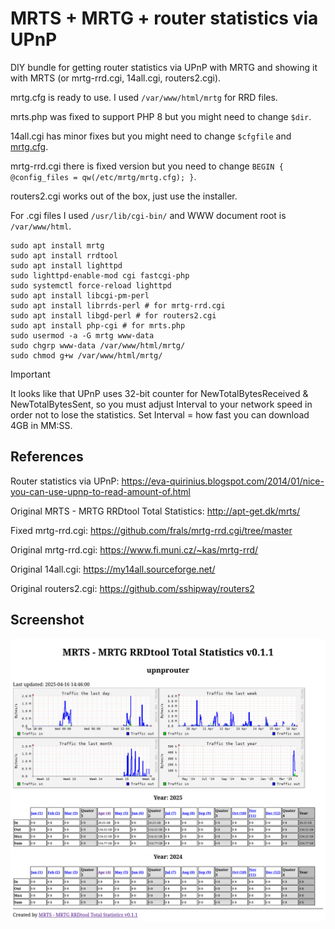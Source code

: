 # MRTS + MRTG + router statistics via UPnP

DIY bundle for getting router statistics via UPnP with MRTG and showing it with MRTS (or mrtg-rrd.cgi, 14all.cgi, routers2.cgi).

mrtg.cfg is ready to use. I used `/var/www/html/mrtg` for RRD files.

mrts.php was fixed to support PHP 8 but you might need to change `$dir`.

14all.cgi has minor fixes but you might need to change `$cfgfile` and [mrtg.cfg](mrtg.cfg).

mrtg-rrd.cgi there is fixed version but you need to change `BEGIN { @config_files = qw(/etc/mrtg/mrtg.cfg); }`.

routers2.cgi works out of the box, just use the installer.

For .cgi files I used `/usr/lib/cgi-bin/` and WWW document root is `/var/www/html`.

```
sudo apt install mrtg
sudo apt install rrdtool
sudo apt install lighttpd
sudo lighttpd-enable-mod cgi fastcgi-php
sudo systemctl force-reload lighttpd
sudo apt install libcgi-pm-perl
sudo apt install librrds-perl # for mrtg-rrd.cgi
sudo apt install libgd-perl # for routers2.cgi
sudo apt install php-cgi # for mrts.php
sudo usermod -a -G mrtg www-data
sudo chgrp www-data /var/www/html/mrtg/
sudo chmod g+w /var/www/html/mrtg/
```

> [!IMPORTANT]
> It looks like that UPnP uses 32-bit counter for NewTotalBytesReceived & NewTotalBytesSent, so you must adjust Interval to your network speed in order not to lose the statistics. Set Interval = how fast you can download 4GB in MM:SS.

## References

Router statistics via UPnP: https://eva-quirinius.blogspot.com/2014/01/nice-you-can-use-upnp-to-read-amount-of.html

Original MRTS - MRTG RRDtool Total Statistics: http://apt-get.dk/mrts/

Fixed mrtg-rrd.cgi: https://github.com/frals/mrtg-rrd.cgi/tree/master

Original mrtg-rrd.cgi: https://www.fi.muni.cz/~kas/mrtg-rrd/

Original 14all.cgi: https://my14all.sourceforge.net/

Original routers2.cgi: https://github.com/sshipway/routers2

## Screenshot

![MRTS Screenshot](MRTS%20Screenshot.png "MRTS Screenshot")
